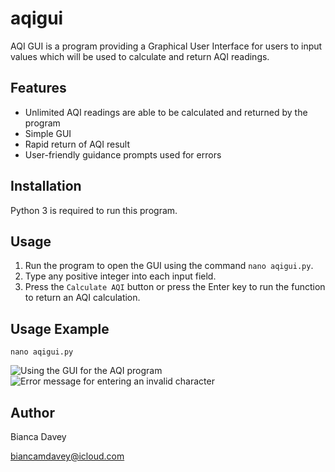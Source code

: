 # aqigui

AQI GUI is a program providing a Graphical User Interface for users to input values which will be used to calculate and return AQI readings.

## Features

* Unlimited AQI readings are able to be calculated and returned by the program
* Simple GUI
* Rapid return of AQI result
* User-friendly guidance prompts used for errors

## Installation

Python 3 is required to run this program.

## Usage

1. Run the program to open the GUI using the command `nano aqigui.py`.
2. Type any positive integer into each input field.
3. Press the `Calculate AQI` button or press the Enter key to run the function to return an AQI calculation.

## Usage Example

```
nano aqigui.py
```
![Using the GUI for the AQI program](aqi_gui.png)
![Error message for entering an invalid character](aqi_gui_error.png)


## Author

Bianca Davey

biancamdavey@icloud.com
